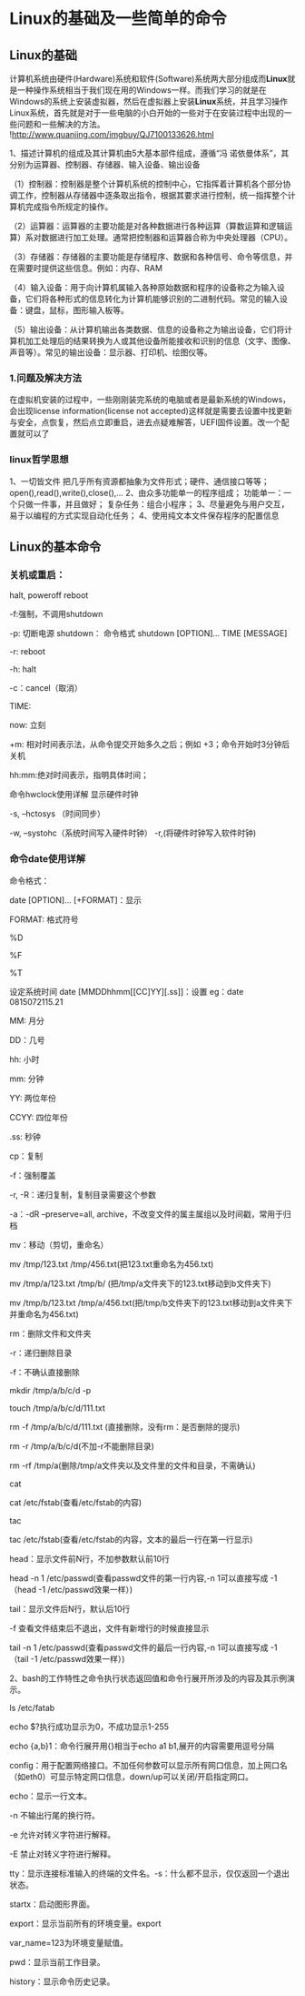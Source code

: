 Linux的基础及一些简单的命令
==
## **Linux**的基础  
                      
  计算机系统由硬件(Hardware)系统和软件(Software)系统两大部分组成而**Linux**就是一种操作系统相当于我们现在用的Windows一样。而我们学习的就是在Windows的系统上安装虚拟器，然后在虚拟器上安装**Linux**系统，并且学习操作Linux系统，首先就是对于一些电脑的小白开始的一些对于在安装过程中出现的一些问题和一些解决的方法。
   !http://www.quanjing.com/imgbuy/QJ7100133626.html
    
1、描述计算机的组成及其计算机由5大基本部件组成，遵循“冯 诺依曼体系”，其分别为运算器、控制器、存储器、输入设备、输出设备  

（1）控制器：控制器是整个计算机系统的控制中心，它指挥着计算机各个部分协调工作，控制器从存储器中逐条取出指令，根据其要求进行控制，统一指挥整个计算机完成指令所规定的操作。  

（2）运算器：运算器的主要功能是对各种数据进行各种运算（算数运算和逻辑运算）系对数据进行加工处理。通常把控制器和运算器合称为中央处理器（CPU）。  

（3）存储器：存储器的主要功能是存储程序、数据和各种信号、命令等信息，并在需要时提供这些信息。例如：内存、RAM  

（4）输入设备：用于向计算机属输入各种原始数据和程序的设备称之为输入设备，它们将各种形式的信息转化为计算机能够识别的二进制代码。常见的输入设备：键盘，鼠标，图形输入板等。  

（5）输出设备：从计算机输出各类数据、信息的设备称之为输出设备，它们将计算机加工处理后的结果转换为人或其他设备所能接收和识别的信息（文字、图像、声音等）。常见的输出设备：显示器、打印机、绘图仪等。  

 ### 1.问题及解决方法
 在虚拟机安装的过程中，一些刚刚装完系统的电脑或者是最新系统的Windows，会出现license information(license not accepted)这样就是需要去设置中找更新与安全，点恢复，然后点立即重启，进去点疑难解答，UEFI固件设置。改一个配置就可以了
###  linux哲学思想

1、一切皆文件
把几乎所有资源都抽象为文件形式；硬件、通信接口等等；
open(),read(),write(),close(),…
2、由众多功能单一的程序组成；
功能单一：一个只做一件事，并且做好；
复杂任务：组合小程序；
3、尽量避免与用户交互，易于以编程的方式实现自动化任务；
4、使用纯文本文件保存程序的配置信息

##  Linux的基本命令    
###  关机或重启：
  
  halt, poweroff
reboot
  
  -f:强制，不调用shutdown
  
  -p: 切断电源
shutdown：
命令格式
shutdown [OPTION]…  TIME [MESSAGE]
  
  -r: reboot
  
  -h: halt
  
  -c：cancel（取消）
  
  TIME:
  
  now: 立刻
  
  +m: 相对时间表示法，从命令提交开始多久之后；例如 +3；命令开始时3分钟后关机
  
  hh:mm:绝对时间表示，指明具体时间；
  
  命令hwclock使用详解
显示硬件时钟
  
  -s, –hctosys （时间同步）
  
  -w, –systohc（系统时间写入硬件时钟）
  -r,(将硬件时钟写入软件时钟) 
       
 ###  命令date使用详解
   
命令格式：
  
date [OPTION]… [+FORMAT]：显示
  
  FORMAT: 格式符号
  
  %D
  
  %F
  
  %T  
    
设定系统时间
date [MMDDhhmm[[CC]YY][.ss]]：设置 eg：date 0815072115.21
  
  MM: 月分
  
  DD：几号
  
  hh: 小时
  
  mm: 分钟
  
  YY: 两位年份
  
  CCYY: 四位年份
  
  .ss: 秒钟  

  cp：复制  

-f：强制覆盖  

-r, -R：递归复制，复制目录需要这个参数  

-a：-dR –preserve=all, archive，不改变文件的属主属组以及时间戳，常用于归档  

mv：移动（剪切，重命名）  

mv /tmp/123.txt /tmp/456.txt(把123.txt重命名为456.txt)  

mv /tmp/a/123.txt /tmp/b/ (把/tmp/a文件夹下的123.txt移动到b文件夹下)  

mv /tmp/b/123.txt /tmp/a/456.txt(把/tmp/b文件夹下的123.txt移动到a文件夹下并重命名为456.txt)  

rm：删除文件和文件夹  

-r：递归删除目录  

-f：不确认直接删除  

mkdir /tmp/a/b/c/d -p  

touch /tmp/a/b/c/d/111.txt  

rm -f /tmp/a/b/c/d/111.txt (直接删除，没有rm：是否删除的提示)  

rm -r /tmp/a/b/c/d(不加-r不能删除目录)  

rm -rf /tmp/a(删除/tmp/a文件夹以及文件里的文件和目录，不需确认)  

cat  

cat /etc/fstab(查看/etc/fstab的内容)  

tac 

tac /etc/fstab(查看/etc/fstab的内容，文本的最后一行在第一行显示)  

head：显示文件前N行，不加参数默认前10行  

head -n 1 /etc/passwd(查看passwd文件的第一行内容,-n 1可以直接写成 -1（head -1 /etc/passwd效果一样）)  

tail：显示文件后N行，默认后10行  

-f 查看文件结束后不退出，文件有新增行的时候直接显示  

tail -n 1 /etc/passwd(查看passwd文件的最后一行内容,-n 1可以直接写成 -1（tail -1 /etc/passwd效果一样）)  

2、bash的工作特性之命令执行状态返回值和命令行展开所涉及的内容及其示例演示。  

ls /etc/fatab  

echo $?执行成功显示为0，不成功显示1-255  

echo {a,b}1：命令行展开用{}相当于echo a1 b1,展开的内容需要用逗号分隔   

config：用于配置网络接口。不加任何参数可以显示所有网口信息，加上网口名（如eth0）可显示特定网口信息，down/up可以关闭/开启指定网口。  

echo：显示一行文本。  

-n  不输出行尾的换行符。  

-e 允许对转义字符进行解释。  

-E 禁止对转义字符进行解释。  

tty：显示连接标准输入的终端的文件名。-s：什么都不显示，仅仅返回一个退出状态。  

startx：启动图形界面。  

export：显示当前所有的环境变量。export    

var_name=123为环境变量赋值。  

pwd：显示当前工作目录。  

history：显示命令历史记录。  


